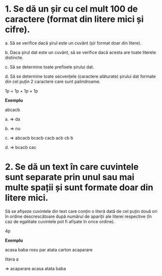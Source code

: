 # 1. Se dă un șir cu cel mult 100 de caractere (format din litere mici și cifre).

a. Să se verifice dacă șirul este un cuvânt (șir format doar din litere).

b. Daca șirul dat este un cuvânt, să se verifice dacă acesta are toate literele distincte.

c. Să se determine toate prefixele șirului dat.

d. Să se determine toate secvențele (caractere alăturate) șirului dat formate din cel puțin 2 caractere care sunt palindroame.

1p + 1p + 1p + 1p

**Exemplu**

abcacb

a. => da

b. => nu

c. => abcacb bcacb cacb acb cb b

d. => bcacb cac

# 2. Se dă un text în care cuvintele sunt separate prin unul sau mai multe spații și sunt formate doar din litere mici.

Să se afișeze cuvintele din text care conțin o literă dată de cel puțin două ori în ordine descrescătoare după numărul de apariții ale literei respective (în caz de egalitate cuvintele pot fi afișate în orice ordine).

4p

**Exemplu**

acasa baba rosu par atata carton acaparare

litera a

=> acaparare acasa atata baba
